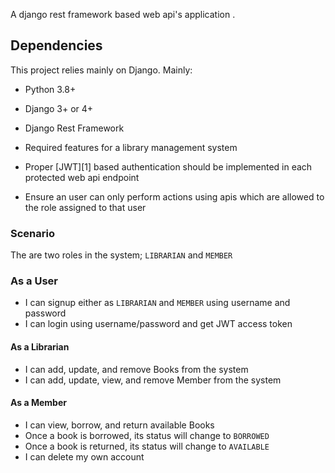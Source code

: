 
A django rest framework based web api's application .

## Dependencies
This project relies mainly on Django. Mainly:
  - Python 3.8+
  - Django 3+ or 4+
  - Django Rest Framework


  - Required features for a library management system 
  - Proper [JWT][1] based authentication should be implemented in each protected web api endpoint
  - Ensure an user can only perform actions using apis which are allowed to the role assigned to that user

### Scenario
The are two roles in the system; `LIBRARIAN` and `MEMBER`

### As a User
  - I can signup either as `LIBRARIAN` and `MEMBER` using username and password
  - I can login using username/password and get JWT access token

#### As a Librarian
  - I can add, update, and remove Books from the system
  - I can add, update, view, and remove Member from the system
  
#### As a Member
  - I can view, borrow, and return available Books
  - Once a book is borrowed, its status will change to `BORROWED`
  - Once a book is returned, its status will change to `AVAILABLE`
  - I can delete my own account
